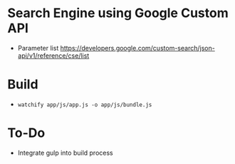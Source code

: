 # Search Engine using Google Custom API
+ Parameter list https://developers.google.com/custom-search/json-api/v1/reference/cse/list

# Build
+ `watchify app/js/app.js -o app/js/bundle.js`

# To-Do
+ Integrate gulp into build process
